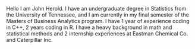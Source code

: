 Hello I am John Herold.  I have an undergraduate degree in Statistics from the University of Tennessee, and I am currently in my final semester of the Masters of Business Analytics program.  I have 1 year of experience coding in C++, 2 years coding in R.  I have a heavy background in math and statistical methods and 2 internship experiences at Eastman Chemical Co. and Caterpillar Inc.
